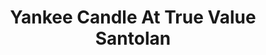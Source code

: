 ---
title: "Yankee Candle At True Value Santolan"
url: /san-juan/yankee-candle-at-true-value-santolan/
shop: department store
---